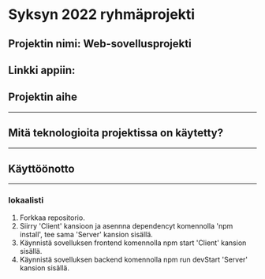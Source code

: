 # Syksyn 2022 ryhmäprojekti

## Projektin nimi: Web-sovellusprojekti

## Linkki appiin: 

## Projektin aihe
---

## Mitä teknologioita projektissa on käytetty?
---

## Käyttöönotto
---
### lokaalisti

1. Forkkaa repositorio.
2. Siirry 'Client' kansioon ja asennna dependencyt komennolla 'npm install', tee sama 'Server' kansion sisällä.
3. Käynnistä sovelluksen frontend komennolla npm start 'Client' kansion sisällä.
4. Käynnistä sovelluksen backend komennolla npm run devStart 'Server' kansion sisällä.
